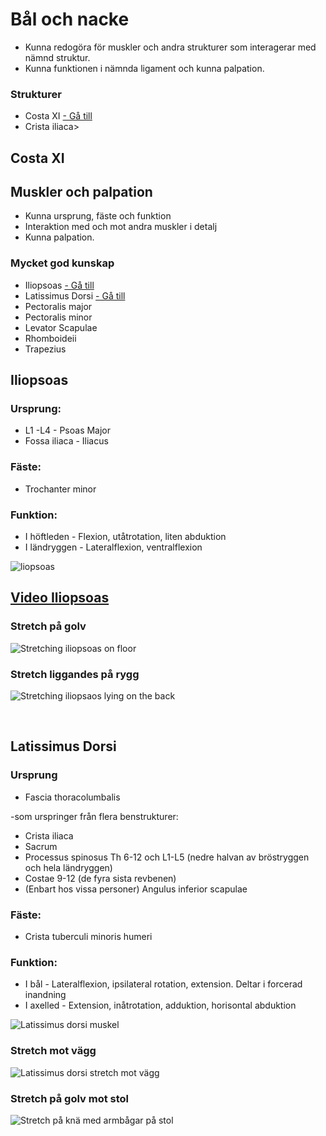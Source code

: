 <h1>B&aring;l och nacke</h1>
<ul>
<li>Kunna redog&ouml;ra f&ouml;r muskler och andra strukturer som interagerar med n&auml;mnd struktur.</li>
<li>Kunna funktionen i n&auml;mnda ligament och kunna palpation.</li>
</ul>
<h3>Strukturer</h3>
<ul>
<li>Costa XI <a href="costaxi-struktur"> - G&aring; till </a></li>
<li>Crista iliaca&gt;</li>
</ul>
<h2>Costa XI</h2>
<h2>Muskler och palpation</h2>
<ul>
<li>Kunna ursprung, f&auml;ste och funktion</li>
<li>Interaktion med och mot andra muskler i detalj</li>
<li>Kunna palpation.</li>
</ul>
<h3>Mycket god kunskap</h3>
<ul>
<li>Iliopsoas <a href="#iliopsoas-funktioner"> - G&aring; till </a></li>
<li>Latissimus Dorsi <a href="#latissimusdorsi-funktioner"> - G&aring; till</a></li>
<li>Pectoralis major</li>
<li>Pectoralis minor</li>
<li>Levator Scapulae</li>
<li>Rhomboideii</li>
<li>Trapezius</li>
</ul>
<h2 id="iliopsoas-funktioner">Iliopsoas</h2>
<h3>Ursprung:</h3>
<ul>
<li>L1 -L4 - Psoas Major</li>
<li>Fossa iliaca - Iliacus</li>
</ul>
<h3>F&auml;ste:</h3>
<ul>
<li>Trochanter minor</li>
</ul>
<h3>Funktion:</h3>
<ul>
<li>I h&ouml;ftleden - Flexion, ut&aring;trotation, liten abduktion</li>
<li>I l&auml;ndryggen - Lateralflexion, ventralflexion</li>
</ul>
<p><img src="https://www.semisportmed.com/wp-content/uploads/2018/10/56fc15a79c690.jpg" alt="liopsoas" /></p>
<h2><a href="https://youtu.be/cHWjpQ06-cE" target="_blank" rel="noopener"> Video Iliopsoas</a></h2>
<h3>Stretch p&aring; golv</h3>
<p><img src="http://www.healthymoves-pa.com/wp-content/uploads/2017/09/Hip-Flexor-stretch-lunge-position-286x300.jpg" alt="Stretching iliopsoas on floor" /></p>
<h3>Stretch liggandes p&aring; rygg</h3>
<p><img src="http://www.healthymoves-pa.com/wp-content/uploads/2017/09/Hip-Flexor-stretch_supine-300x239.jpg" alt="Stretching iliopsaos lying on the back" /></p>
<p>&nbsp;</p>
<h2 id="latissimusdorsi-funktioner">Latissimus Dorsi</h2>
<h3>Ursprung</h3>
<ul>
<li>Fascia thoracolumbalis</li>
</ul>
<p>-som urspringer fr&aring;n flera benstrukturer:</p>
<ul>
<li>Crista iliaca</li>
<li>Sacrum</li>
<li>Processus spinosus Th 6-12 och L1-L5 (nedre halvan av br&ouml;stryggen och hela l&auml;ndryggen)</li>
<li>Costae 9-12 (de fyra sista revbenen)</li>
<li>(Enbart hos vissa personer) Angulus inferior scapulae</li>
</ul>
<h3>F&auml;ste:</h3>
<ul>
<li>Crista tuberculi minoris humeri</li>
</ul>
<h3>Funktion:</h3>
<ul>
<li>I b&aring;l - Lateralflexion, ipsilateral rotation, extension. Deltar i forcerad inandning</li>
<li>I axelled - Extension, in&aring;trotation, adduktion, horisontal abduktion</li>
</ul>
<p><img src="https://upload.wikimedia.org/wikipedia/commons/thumb/6/6f/Latissimus_dorsi.PNG/250px-Latissimus_dorsi.PNG" alt="Latissimus dorsi muskel" /></p>
<h3>Stretch mot v&auml;gg</h3>
<p><img src="https://encrypted-tbn0.gstatic.com/images?q=tbn:ANd9GcQ92OcyOb2Ht3C1ko9PsYT_Tbx3_OiIRAOW1e_YOK6YfTybvhzy" alt="Latissimus dorsi stretch mot v&auml;gg" /></p>
<h3>Stretch p&aring; golv mot stol</h3>
<p><img src="https://i.pinimg.com/236x/20/72/df/2072df800a8c98c83c4cd3168dae942e--yoga-shoulder-shoulder-stretches.jpg?b=t" alt="Stretch p&aring; kn&auml; med armb&aring;gar p&aring; stol" /></p>

